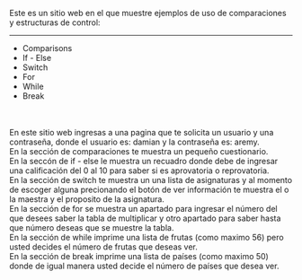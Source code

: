 Este es un sitio web en el que muestre ejemplos de uso de comparaciones y estructuras de control:<br><hr>
<ul>
  <li>Comparisons</li>
  <li>If - Else</li>
  <li>Switch</li>
  <li>For</li>
  <li>While</li>
  <li>Break</li>
</ul><br><br>
En este sitio web ingresas a una pagina que te solicita un usuario y una contraseña, donde el usuario es: damian y la contraseña es: aremy.<br>
En la sección de comparaciones te muestra un pequeño cuestionario.<br>
En la seccón de if - else le muestra un recuadro donde debe de ingresar una calificación del 0 al 10 para saber si es aprovatoria o reprovatoria.<br>
En la sección de switch te muestra un una lista de asignaturas y al momento de escoger alguna precionando el botón de ver información te muestra el o la maestra y el proposito de la asignatura.<br>
En la sección de for se muestra un apartado para ingresar el número del que desees saber la tabla de multiplicar y otro apartado para saber hasta que número deseas que se muestre la tabla.<br>
En la sección de while imprime una lista de frutas (como maximo 56) pero usted decides el número de frutas que deseas ver.<br>
En la sección de break imprime una lista de países (como maximo 50) donde de igual manera usted decide el número de países que desea ver.<br>
